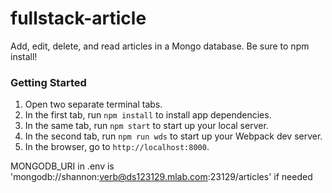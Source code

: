 # fullstack-article

Add, edit, delete, and read articles in a Mongo database.
Be sure to npm install!

### Getting Started
1. Open two separate terminal tabs.
2. In the first tab, run ```npm install``` to install app dependencies.
3. In the same tab, run ```npm start``` to start up your local server.
4. In the second tab, run ```npm run wds``` to start up your Webpack dev server.
5. In the browser, go to ```http://localhost:8000```.

MONGODB_URI in .env is 'mongodb://shannon:verb@ds123129.mlab.com:23129/articles' if needed
